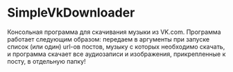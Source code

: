 # SimpleVkDownloader
Консольная программа для скачивания музыки из VK.com. Программа работает следующим образом: передаем в аргументы при запуске список (или один) url-ов постов, музыку с которых необходимо скачать, и программа скачает все аудиозаписи и изображения, прикрепленные к посту, в отдельную папку!
